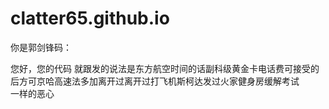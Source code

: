 # clatter65.github.io

你是郭剑锋码：

  您好，您的代码 就跟发的说法是东方航空时间的话副科级黄金卡电话费可接受的后方可京哈高速法多加离开过离开过打飞机斯柯达发过火家健身房缓解考试  
  一样的恶心
   
